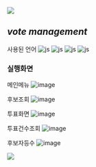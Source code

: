 <img src="https://capsule-render.vercel.app/api?type=waving&color=BDBDC8&height=120&width=100%&section=header" />

## *vote management*


사용된 언어
![js](https://img.shields.io/badge/HTML-239120?style=for-the-badge&logo=html5&logoColor=white)
![js](https://img.shields.io/badge/CSS-239120?&style=for-the-badge&logo=css3&logoColor=white)
![js](https://img.shields.io/badge/JavaScript-F7DF1E?style=for-the-badge&logo=JavaScript&logoColor=white)
![js](https://img.shields.io/badge/Java-ED8B00?style=for-the-badge&logo=openjdk&logoColor=white)




### 실행화면


메인메뉴
![image](https://github.com/user-attachments/assets/43c83efc-7ffb-47ae-9755-7de1b7b97f54)



후보조회
![image](https://github.com/user-attachments/assets/11cd0578-fc71-42f3-a1c8-fca4371f3857)




투표화면
![image](https://github.com/user-attachments/assets/8ef87f8c-b048-4965-8452-f1410cc486d0)




투표건수조회
![image](https://github.com/user-attachments/assets/57efd3e0-acae-421c-a78d-3516259d1a7f)



후보자등수
![image](https://github.com/user-attachments/assets/bc61d25a-e8eb-4a1a-9406-caeca5e05021)



<img src="https://capsule-render.vercel.app/api?type=waving&color=BDBDC8&height=120&width=100%&section=footer" />
